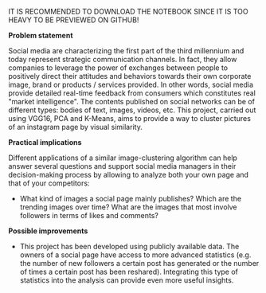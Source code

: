 IT IS RECOMMENDED TO DOWNLOAD THE NOTEBOOK SINCE IT IS TOO HEAVY TO BE PREVIEWED ON GITHUB!

**Problem statement**

Social media are characterizing the first part of the third millennium and today represent strategic communication channels. In fact, they allow companies to leverage the power of exchanges between people to positively direct their attitudes and behaviors towards their own corporate image, brand or products / services provided. In other words, social media provide detailed real-time feedback from consumers which constitutes real "market intelligence". The contents published on social networks can be of different types: bodies of text, images, videos, etc. This project, carried out using VGG16, PCA and K-Means, aims to provide a way to cluster pictures of an instagram page by visual similarity.

**Practical implications**

Different applications of a similar image-clustering algorithm can help answer several questions and support social media managers in their decision-making process by allowing to analyze both your own page and that of your competitors: 

- What kind of images a social page mainly publishes? Which are the trending images over time? What are the images that most involve followers in terms of likes and comments?

**Possible improvements**

- This project has been developed using publicly available data. The owners of a social page have access to more advanced statistics (e.g. the number of new followers a certain post has generated or the number of times a certain post has been reshared). Integrating this type of statistics into the analysis can provide even more useful insights.
